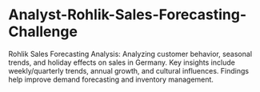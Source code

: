 # Analyst-Rohlik-Sales-Forecasting-Challenge
Rohlik Sales Forecasting Analysis: Analyzing customer behavior, seasonal trends, and holiday effects on sales in Germany. Key insights include weekly/quarterly trends, annual growth, and cultural influences. Findings help improve demand forecasting and inventory management.
